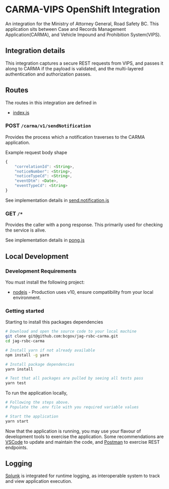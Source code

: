 # CARMA-VIPS OpenShift Integration

An integration for the Ministry of Attorney General, Road Safety BC. This application sits between Case and Records Management Application(CARMA), and Vehicle Impound and Prohibition System(VIPS).

## Integration details

This integration captures a secure REST requests from VIPS, and passes it along to CARMA if the payload is validated, and the multi-layered authentication and authorization passes.

## Routes

The routes in this integration are defined in

- [index.js](index.js)

### POST `/carma/v1/sendNotification`

Provides the process which a notification traverses to the CARMA application.

Example request body shape

```typescript
{
    "correlationId": <String>,
    "noticeNumber": <String>,
    "noticeTypeCd": <String>,
    "eventDtm": <Date>,
    "eventTypeCd": <String>
}
```

See implementation details in [send.notification.js](lib/send.notification.js)

### GET `/*`

Provides the caller with a pong response. This primarily used for checking the service is alive.

See implementation details in [pong.js](lib/pong.js)

## Local Development

### Development Requirements

You must install the following project:

- [nodejs](https://nodejs.org/en/) - Production uses v10, ensure compatibility from your local environment.

### Getting started

Starting to install this packages dependencies

```bash
# Download and open the source code to your local machine
git clone git@github.com:bcgov/jag-rsbc-carma.git
cd jag-rsbc-carma

# Install yarn if not already available
npm install -g yarn

# Install package dependencies
yarn install

# Test that all packages are pulled by seeing all tests pass
yarn test
```

To run the application locally,

```bash
# Following the steps above.
# Populate the .env file with you required variable values

# Start the application
yarn start
```

Now that the application is running, you may use your flavour of development tools to exercise the application. Some recommendations are [VSCode](https://code.visualstudio.com/) to update and maintain the code, and [Postman](https://www.postman.com/) to exercise REST endpoints.

## Logging

[Splunk](https://www.splunk.com/) is integrated for runtime logging, as interoperable system to track and view application execution.
